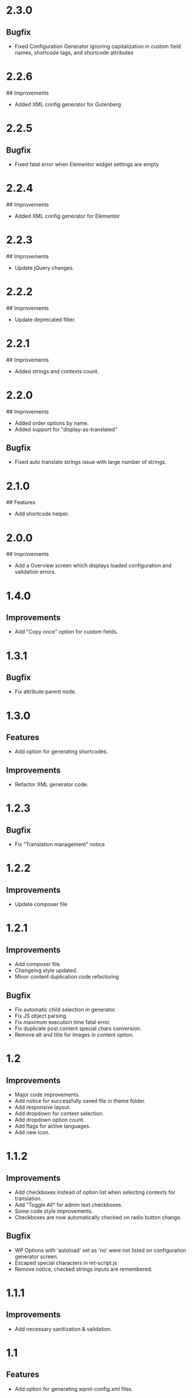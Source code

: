 # 2.3.0

## Bugfix

-   Fixed Configuration Generator ignoring capitalization in custom field names, shortcode tags, and shortcode attributes

# 2.2.6

## Improvements

-   Added XML config generator for Gutenberg


# 2.2.5

## Bugfix

-   Fixed fatal error when Elementor widget settings are empty 

# 2.2.4

## Improvements

-   Added XML config generator for Elementor

# 2.2.3

## Improvements

-   Update jQuery changes.

# 2.2.2

## Improvements

-   Update deprecated filter.

# 2.2.1

## Improvements

-   Added strings and contexts count.

# 2.2.0

## Improvements

-   Added order options by name.
-   Added support for "display-as-translated"

## Bugfix

-   Fixed auto translate strings issue with large number of strings.

# 2.1.0

## Features

-   Add shortcode helper.

# 2.0.0

## Improvements

-   Add a Overview screen which displays loaded configuration and validation errors.

# 1.4.0

## Improvements

-   Add "Copy once" option for custom fields.

# 1.3.1

## Bugfix

-   Fix attribute parent node.

# 1.3.0

## Features

-   Add option for generating shortcodes.

## Improvements

-   Refactor XML generator code.

# 1.2.3

## Bugfix

-   Fix "Translation management" notice

# 1.2.2

## Improvements

-   Update composer file

# 1.2.1

## Improvements

-   Add composer file.
-   Changelog style updated.
-   Minor content duplication code refactoring

## Bugfix

-   Fix automatic child selection in generator.
-   Fix JS object parsing.
-   Fix maximum execution time fatal error.
-   Fix duplicate post content special chars conversion.
-   Remove alt and title for images in content option.

# 1.2

## Improvements

-   Major code improvements.
-   Add notice for successfully saved file in theme folder.
-   Add responsive layout.
-   Add dropdown for context selection.
-   Add dropdown option count.
-   Add flags for active languages.
-   Add new icon.

# 1.1.2

## Improvements

-   Add checkboxes instead of option list when selecting contexts for translation.
-   Add "Toggle All" for admin text checkboxes.
-   Some code style improvements.
-   Checkboxes are now automatically checked on radio button change.

## Bugfix

-   WP Options with 'autoload' set as 'no' were not listed on configuration generator screen.
-   Escaped special characters in mt-script.js
-   Remove notice, checked strings inputs are remembered.

# 1.1.1

## Improvements

-   Add necessary sanitization & validation.

# 1.1

## Features

-   Add option for generating wpml-config.xml files.
